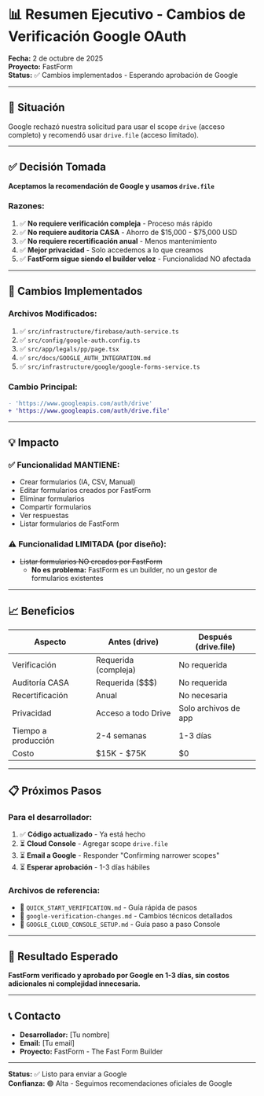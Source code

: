 # 📊 Resumen Ejecutivo - Cambios de Verificación Google OAuth

**Fecha:** 2 de octubre de 2025  
**Proyecto:** FastForm  
**Status:** ✅ Cambios implementados - Esperando aprobación de Google

---

## 🎯 Situación

Google rechazó nuestra solicitud para usar el scope `drive` (acceso completo) y recomendó usar `drive.file` (acceso limitado).

---

## ✅ Decisión Tomada

**Aceptamos la recomendación de Google y usamos `drive.file`**

### Razones:

1. ✅ **No requiere verificación compleja** - Proceso más rápido
2. ✅ **No requiere auditoría CASA** - Ahorro de $15,000 - $75,000 USD
3. ✅ **No requiere recertificación anual** - Menos mantenimiento
4. ✅ **Mejor privacidad** - Solo accedemos a lo que creamos
5. ✅ **FastForm sigue siendo el builder veloz** - Funcionalidad NO afectada

---

## 🔧 Cambios Implementados

### Archivos Modificados:

1. ✅ `src/infrastructure/firebase/auth-service.ts`
2. ✅ `src/config/google-auth.config.ts`
3. ✅ `src/app/legals/pp/page.tsx`
4. ✅ `src/docs/GOOGLE_AUTH_INTEGRATION.md`
5. ✅ `src/infrastructure/google/google-forms-service.ts`

### Cambio Principal:

```diff
- 'https://www.googleapis.com/auth/drive'
+ 'https://www.googleapis.com/auth/drive.file'
```

---

## 💡 Impacto

### ✅ Funcionalidad MANTIENE:

- Crear formularios (IA, CSV, Manual)
- Editar formularios creados por FastForm
- Eliminar formularios
- Compartir formularios
- Ver respuestas
- Listar formularios de FastForm

### ⚠️ Funcionalidad LIMITADA (por diseño):

- ~~Listar formularios NO creados por FastForm~~
  - **No es problema:** FastForm es un builder, no un gestor de formularios existentes

---

## 📈 Beneficios

| Aspecto | Antes (drive) | Después (drive.file) |
|---------|---------------|----------------------|
| Verificación | Requerida (compleja) | No requerida |
| Auditoría CASA | Requerida ($$$) | No requerida |
| Recertificación | Anual | No necesaria |
| Privacidad | Acceso a todo Drive | Solo archivos de app |
| Tiempo a producción | 2-4 semanas | 1-3 días |
| Costo | $15K - $75K | $0 |

---

## 📋 Próximos Pasos

### Para el desarrollador:

1. ✅ **Código actualizado** - Ya está hecho
2. ⏳ **Cloud Console** - Agregar scope `drive.file`
3. ⏳ **Email a Google** - Responder "Confirming narrower scopes"
4. ⏳ **Esperar aprobación** - 1-3 días hábiles

### Archivos de referencia:

- 📄 `QUICK_START_VERIFICATION.md` - Guía rápida de pasos
- 📄 `google-verification-changes.md` - Cambios técnicos detallados
- 📄 `GOOGLE_CLOUD_CONSOLE_SETUP.md` - Guía paso a paso Console

---

## 🎯 Resultado Esperado

**FastForm verificado y aprobado por Google en 1-3 días, sin costos adicionales ni complejidad innecesaria.**

---

## 📞 Contacto

- **Desarrollador:** [Tu nombre]
- **Email:** [Tu email]
- **Proyecto:** FastForm - The Fast Form Builder

---

**Status:** ✅ Listo para enviar a Google  
**Confianza:** 🟢 Alta - Seguimos recomendaciones oficiales de Google
